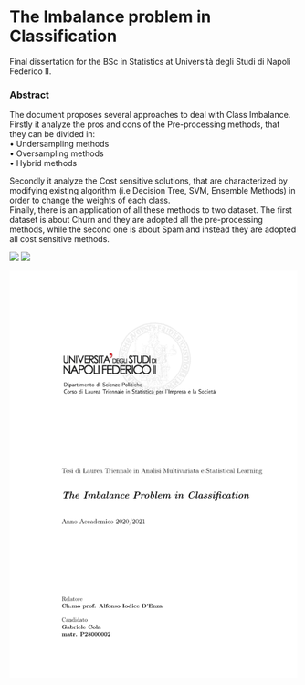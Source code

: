 # The Imbalance problem in Classification

Final dissertation for the BSc in Statistics at Università degli Studi di Napoli Federico II.

### Abstract

The document proposes several approaches to deal with Class Imbalance. Firstly it analyze the pros and cons of the Pre-processing methods, that  they can be divided in: \
• Undersampling methods \
• Oversampling methods \
• Hybrid methods 

Secondly it analyze the Cost sensitive solutions, that are characterized by modifying existing algorithm (i.e Decision Tree, SVM, Ensemble Methods) in order to change the weights of each class. \
Finally, there is an application of all these methods to two dataset. The first dataset is about Churn and they are adopted all the pre-processing methods,
while the second one is about Spam and instead they are adopted all cost sensitive methods.


<p float="left">
  <img src="https://user-images.githubusercontent.com/103529789/176737827-9fbb47fe-101b-4efe-9df3-f24fead22bfb.png" width="400"/>
  <img src="https://user-images.githubusercontent.com/103529789/176737847-51056ba2-239e-42da-b247-07af10fdb88a.png" width="400" /> 
</p>



<a href="Dissertation.pdf" class="image fit"><img src="Dissertation.pdf" alt=""></a>



